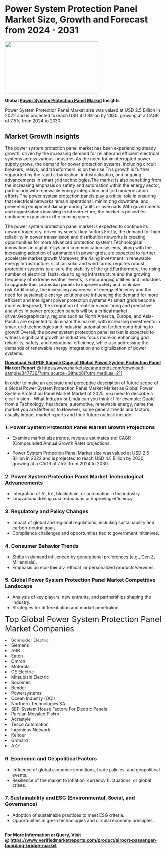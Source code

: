 <H1>Power System Protection Panel Market Size, Growth and Forecast from 2024 - 2031</H1><img class="aligncenter size-medium wp-image-584254" src="https://thirdeyenews.in/wp-content/uploads/2024/09/Global-Market-Research-300x168.jpeg" alt="" width="300" height="168" /><p><strong>Global&nbsp;<a href="https://www.marketsizeandtrends.com/download-sample/347736/?utm_source=Github8j?utm_medium=211">Power System Protection Panel Market</a> Insights</strong></p><p>Power System Protection Panel Market size was valued at USD 2.5 Billion in 2022 and is projected to reach USD 4.0 Billion by 2030, growing at a CAGR of 7.5% from 2024 to 2030.</p><p><h2>Market Growth Insights</h2> <p>The power system protection panel market has been experiencing steady growth, driven by the increasing demand for reliable and efficient electrical systems across various industries.As the need for uninterrupted power supply grows, the demand for power protection systems, including circuit breakers, relays, and transformers, is on the rise.This growth is further supported by the rapid urbanization, industrialization, and ongoing advancements in smart grid technologies.The market is also benefiting from the increasing emphasis on safety and automation within the energy sector, particularly with renewable energy integration and grid modernization efforts.The power system protection panels play a critical role in ensuring that electrical networks remain operational, minimizing downtime, and preventing equipment damage during faults or overloads.With governments and organizations investing in infrastructure, the market is poised for continued expansion in the coming years.</p> <p><a href="#"></a></p> <p>The power system protection panel market is expected to continue its upward trajectory, driven by several key factors.Firstly, the demand for high reliability in power transmission and distribution networks is creating opportunities for more advanced protection systems.Technological innovations in digital relays and communication systems, along with the increasing adoption of automation in power grids, are expected to further accelerate market growth.Moreover, the rising investment in renewable energy infrastructure, such as solar and wind farms, requires robust protection systems to ensure the stability of the grid.Furthermore, the rising number of electrical faults, due to aging infrastructure and the growing frequency of extreme weather events, is encouraging utilities and industries to upgrade their protection panels to improve safety and minimize risk.Additionally, the increasing awareness of energy efficiency and the need for sustainable energy solutions are influencing the demand for more efficient and intelligent power protection systems.As smart grids become more widespread, the integration of real-time monitoring and predictive analytics in power protection panels will be a critical market driver.Geographically, regions such as North America, Europe, and Asia-Pacific are expected to dominate the market, with increasing investments in smart grid technologies and industrial automation further contributing to growth.Overall, the power system protection panel market is expected to witness significant growth as industries focus more on enhancing grid reliability, safety, and operational efficiency, while also addressing the demands of renewable energy integration and digitalization of power systems.</p> <p><a href="#"></p><p><span class=""><strong>Download Full PDF Sample Copy of Global Power System Protection Panel Market Report</strong> @ <a href="https://www.marketsizeandtrends.com/download-sample/347736/?utm_source=Github8j?utm_medium=211" target="_blank">https://www.marketsizeandtrends.com/download-sample/347736/?utm_source=Github8j?utm_medium=211</a></span></p><p>In order to make an accurate and perceptive description of future scope of a Global&nbsp;Power System Protection Panel Market Market as Global&nbsp;Power System Protection Panel Market Market of 2025, you need to describe a clear Vision &ndash; What Industry or Linda can you think of for example: Quote from a Technology, healthcare, automotive, renewable energy, name the market you are Reffering to.However, some general trends and factors usually impact market reports and their future outlook include:</p><h3>1.&nbsp;<strong>Power System Protection Panel Market Growth Projections</strong></h3><ul><li>Examine market size trends, revenue estimates and CAGR (Compounded Annual Growth Rate) projections.</li><li><p>Power System Protection Panel Market size was valued at USD 2.5 Billion in 2022 and is projected to reach USD 4.0 Billion by 2030, growing at a CAGR of 7.5% from 2024 to 2030.</p></li></ul><h3>2.&nbsp;<strong>Power System Protection Panel Market Technological Advancements</strong></h3><ul><li>Integration of AI, IoT, blockchain, or automation in the industry.</li><li>Innovations driving cost reductions or improving efficiency.</li></ul><h3>3.&nbsp;<strong>Regulatory and Policy Changes</strong></h3><ul><li>Impact of global and regional regulations, including sustainability and carbon-neutral goals.</li><li>Compliance challenges and opportunities tied to government initiatives.</li></ul><h3>4.&nbsp;<strong>Consumer Behavior Trends</strong></h3><ul><li>Shifts in demand influenced by generational preferences (e.g., Gen Z, Millennials).</li><li>Emphasis on eco-friendly, ethical, or personalized products/services.</li></ul><h3>5.&nbsp;<strong>Global Power System Protection Panel Market Competitive Landscape</strong></h3><ul><li>Analysis of key players, new entrants, and partnerships shaping the industry.</li><li>Strategies for differentiation and market penetration.</li></ul><p data-pm-slice="1 1 []"><span style="color: inherit; font-family: inherit; font-size: 25px;">Top Global Power System Protection Panel Market Companies</span></p><div class="" data-test-id=""><p><li>Schneider Electric</li><li> Siemens</li><li> ABB</li><li> Eaton</li><li> Omron</li><li> Motorola</li><li> GE Electric</li><li> Mitsubishi Electric</li><li> Socomec</li><li> Bender</li><li> Powersystems</li><li> Ocean Industry (OCI)</li><li> Northern Technologies SA</li><li> SEP-System House Factory For Electric Panels</li><li> Parsian Movaled Pishro</li><li> Acrastyle</li><li> Tesco Automation</li><li> Ingenious Network</li><li> Keltour</li><li> Grimard</li><li> AZZ</li></p></div><h3>6.&nbsp;<strong>Economic and Geopolitical Factors</strong></h3><ul><li>Influence of global economic conditions, trade policies, and geopolitical events.</li><li>Resilience of the market to inflation, currency fluctuations, or global crises.</li></ul><h3>7.&nbsp;<strong>Sustainability and ESG (Environmental, Social, and Governance)</strong></h3><ul><li>Adoption of sustainable practices to meet ESG criteria.</li><li>Opportunities in green technologies and circular economy principles.</li></ul><h2><strong style="font-size: 14px;">For More Information or Query, Visit @&nbsp;</strong><a style="background-color: #ffffff; font-size: 14px;" href="https://www.marketsizeandtrends.com/report/power-system-protection-panel-market/" target="_blank">https://www.verifiedmarketreports.com/product/airport-passenger-boarding-bridge-market</a></h2>